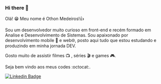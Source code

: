 ### Hi there 👋

Olá! 😁 Meu nome é Othon Medeiros!:+1:

Sou um desenvolvedor muito curioso em front-end e recém formado em Analise e Desenvolvimento de Sistemas. Sou apaixonado por desenvolvimento mobile :iphone:  e web:globe_with_meridians:, posto aqui tudo que estou estudando e produzindo em minha jornada DEV.

Gosto muito de assistir filmes :tv: , séries :clapper: e games :video_game:. 

Seja bem vindo aos meus codes :octocat:.

[![Linkedin Badge](https://img.shields.io/badge/-LinkedIn-blue?style=flat-square&logo=Linkedin&logoColor=white&link=https://www.linkedin.com/in/othonmedeiros/)](https://www.linkedin.com/in/othonmedeiros/)
